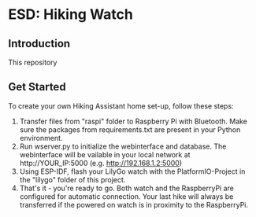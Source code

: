 # ESD: Hiking Watch
## Introduction
This repository 
## 
## Get Started

To create your own Hiking Assistant home set-up, follow these steps:

1. Transfer files from "raspi" folder to Raspberry Pi with Bluetooth. Make sure the packages from requirements.txt are present in your Python environment.
2. Run wserver.py to initialize the webinterface and database. The webinterface will be vailable in your local network at http://YOUR_IP:5000 (e.g. http://192.168.1.2:5000)
3. Using ESP-IDF, flash your LilyGo watch with the PlatformIO-Project in the "lilygo" folder of this project.
4. That's it - you're ready to go. Both watch and the RaspberryPi are configured for automatic connection. Your last hike will always be transferred if the powered on watch is in proximity to the RaspberryPi.